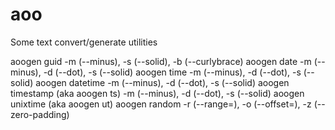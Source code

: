 # aoo
Some text convert/generate utilities

aoogen guid -m (--minus), -s (--solid), -b (--curlybrace)
aoogen date -m (--minus), -d (--dot), -s (--solid)
aoogen time -m (--minus), -d (--dot), -s (--solid)
aoogen datetime -m (--minus), -d (--dot), -s (--solid)
aoogen timestamp (aka aoogen ts) -m (--minus), -d (--dot), -s (--solid)
aoogen unixtime (aka aoogen ut) 
aoogen random -r (--range=), -o (--offset=), -z (--zero-padding)

 